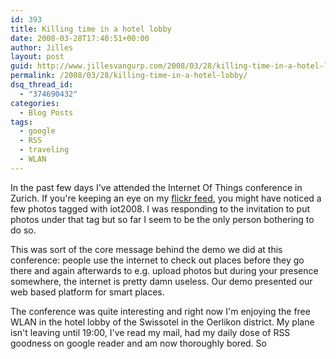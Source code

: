 ```yaml
---
id: 393
title: Killing time in a hotel lobby
date: 2008-03-28T17:40:51+00:00
author: Jilles
layout: post
guid: http://www.jillesvangurp.com/2008/03/28/killing-time-in-a-hotel-lobby/
permalink: /2008/03/28/killing-time-in-a-hotel-lobby/
dsq_thread_id:
  - "374690432"
categories:
  - Blog Posts
tags:
  - google
  - RSS
  - traveling
  - WLAN
---
```

In the past few days I've attended the Internet Of Things conference in Zurich. If you're keeping an eye on my [flickr feed](http://flickr.com/photos/jillesvangurp/), you might have noticed a few photos tagged with iot2008. I was responding to the invitation to put photos under that tag but so far I seem to be the only person bothering to do so.

This was sort of the core message behind the demo we did at this conference: people use the internet to check out places before they go there and again afterwards to e.g. upload photos but during your presence somewhere, the internet is pretty damn useless. Our demo presented our web based platform for smart places.

The conference was quite interesting and right now I'm enjoying the free WLAN in the hotel lobby of the Swissotel in the Oerlikon district. My plane isn't leaving until 19:00, I've read my mail, had my daily dose of RSS goodness on google reader and am now thoroughly bored. So  